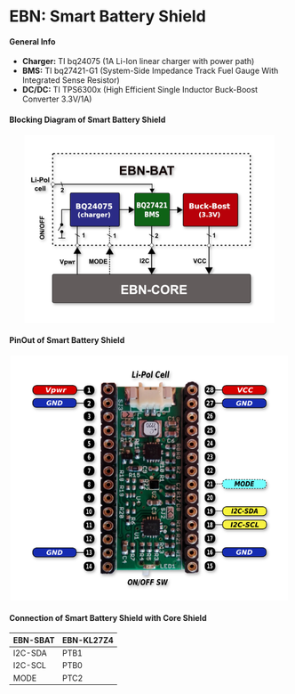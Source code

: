 # EBN: Smart Battery Shield

#### General Info

* **Charger:** TI bq24075 (1A Li-Ion linear charger with power path)
* **BMS:** TI bq27421-G1 (System-Side Impedance Track Fuel Gauge With Integrated Sense Resistor)
* **DC/DC:** TI TPS6300x (High Efficient Single Inductor Buck-Boost Converter 3.3V/1A)

#### Blocking Diagram of Smart Battery Shield

<p align="center">
  <img src="images/EBN_SBAT_V01_BD.png" alt="EBN-SBAT Block Diagram"/>
</p>

#### PinOut of Smart Battery Shield

<p align="center">
  <img src="images/EBN_SBAT_V01_PinOut.png" alt="EBN-SBAT PinOut" width="500"/>
</p>

#### Connection of Smart Battery Shield with Core Shield

| EBN-SBAT        | EBN-KL27Z4  |
| --------------- | ----------- |
| I2C-SDA         | PTB1        |
| I2C-SCL         | PTB0        |
| MODE            | PTC2        |
